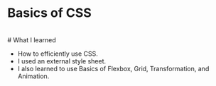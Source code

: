 # Basics of CSS
<br/>
# What I learned

- How to efficiently use CSS.
- I used an external style sheet.
- I also learned to use Basics of Flexbox, Grid, Transformation, and Animation.
